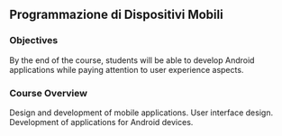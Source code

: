 ## Programmazione di Dispositivi Mobili

### Objectives
By the end of the course, students will be able to develop Android applications while paying attention to user experience aspects.

### Course Overview
Design and development of mobile applications. User interface design. Development of applications for Android devices.
